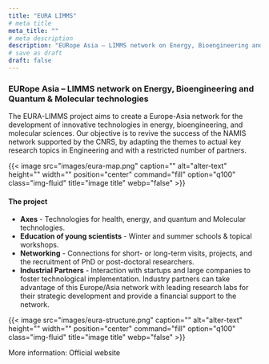 ```yaml
---
title: "EURA LIMMS"
# meta title
meta_title: ""
# meta description
description: "EURope Asia – LIMMS network on Energy, Bioengineering and Quantum & Molecular technologies"
# save as draft
draft: false
---
```


### EURope Asia – LIMMS network on Energy, Bioengineering and Quantum & Molecular technologies 

The EURA-LIMMS project aims to create a Europe-Asia network for the development of innovative technologies in energy, bioengineering, and molecular sciences. Our objective is to revive the success of the NAMIS network supported by the CNRS, by adapting the themes to actual key research topics in Engineering and with a restricted number of partners.

{{< image src="images/eura-map.png" caption="" alt="alter-text" height="" width="" position="center" command="fill" option="q100" class="img-fluid" title="image title"  webp="false" >}}

#### The project

- **Axes** - Technologies for health, energy, and quantum and Molecular technologies.
- **Education of young scientists** - Winter and summer schools & topical workshops.
- **Networking** - Connections for short- or long-term visits, projects, and the recruitment of PhD or post-doctoral researchers.
- **Industrial Partners** - Interaction with startups and large companies to foster technological implementation.
Industry partners can take advantage of this Europe/Asia network with leading research labs for their strategic development and provide a financial support to the network.  

{{< image src="images/eura-structure.png" caption="" alt="alter-text" height="" width="" position="center" command="fill" option="q100" class="img-fluid" title="image title"  webp="false" >}}

More information: Official website
